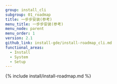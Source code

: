 ```yaml
---
group: install_cli
subgroup: 01_roadmap
title: 一步步安装(参考)
menu_title: 一步步安装(参考)
menu_node: parent
menu_order: 1
version: 2.1
github_link: install-gde/install-roadmap_cli.md
functional_areas:
  - Install
  - System
  - Setup
---
```


{% include install/install-roadmap.md %}
